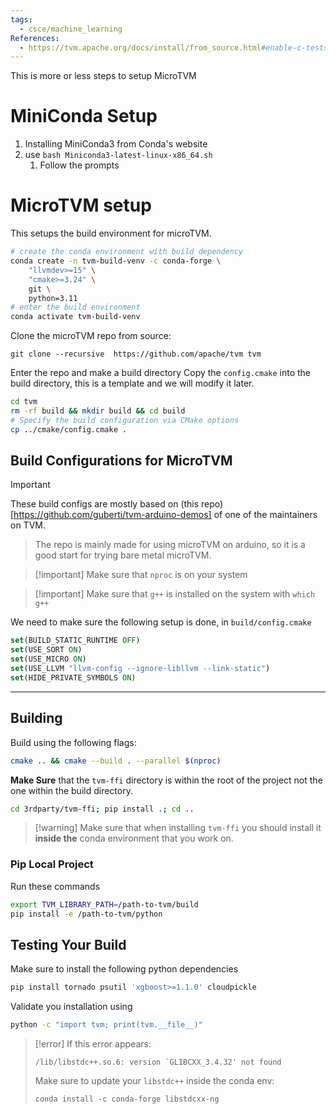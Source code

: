 ```yaml
---
tags:
  - csce/machine_learning
References:
  - https://tvm.apache.org/docs/install/from_source.html#enable-c-tests
---
```

This is more or less steps to setup MicroTVM

# MiniConda Setup

1. Installing MiniConda3 from Conda's website
2. use `bash Miniconda3-latest-linux-x86_64.sh`
	1. Follow the prompts


# MicroTVM setup

This setups the build environment for microTVM.
```bash
# create the conda environment with build dependency
conda create -n tvm-build-venv -c conda-forge \
    "llvmdev>=15" \
    "cmake>=3.24" \
    git \
    python=3.11
# enter the build environment
conda activate tvm-build-venv
```

Clone the microTVM repo from source:
```
git clone --recursive  https://github.com/apache/tvm tvm
```

Enter the repo and make a build directory
Copy the ``config.cmake`` into the build directory, this is a template and we will modify it later.
```bash
cd tvm
rm -rf build && mkdir build && cd build
# Specify the build configuration via CMake options
cp ../cmake/config.cmake .
```
## Build Configurations for MicroTVM

>[!important] 
>These build configs are mostly based on (this repo)[https://github.com/guberti/tvm-arduino-demos] of one of the maintainers on TVM. 
>> The repo is mainly made for using microTVM on arduino, so it is a good start for trying bare metal microTVM.

>[!important] Make sure that `nproc` is on your system

>[!important] Make sure that `g++` is installed on the system with `which g++`

We need to make sure the following setup is done, in `build/config.cmake`
```cmake
set(BUILD_STATIC_RUNTIME OFF)
set(USE_SORT ON)
set(USE_MICRO ON)
set(USE_LLVM "llvm-config --ignore-libllvm --link-static")
set(HIDE_PRIVATE_SYMBOLS ON)
```

---

## Building 

Build using the following flags:
```bash
cmake .. && cmake --build . --parallel $(nproc)
```

**Make Sure** that the `tvm-ffi` directory is within the root of the project not the one within the build directory.

```bash
cd 3rdparty/tvm-ffi; pip install .; cd ..
```

> [!warning] Make sure that when installing `tvm-ffi` you should install it **inside the** conda environment that you work on.

### Pip Local Project

Run these commands
```bash
export TVM_LIBRARY_PATH=/path-to-tvm/build
pip install -e /path-to-tvm/python
```



## Testing Your Build

Make sure to install the following python dependencies
```bash
pip install tornado psutil 'xgboost>=1.1.0' cloudpickle
```

Validate you installation using
```bash
python -c "import tvm; print(tvm.__file__)"
```

>[!error] If this error appears:
>```
>/lib/libstdc++.so.6: version `GLIBCXX_3.4.32' not found
>```
> Make sure to update your `libstdc++` inside the conda env:
> ```
> conda install -c conda-forge libstdcxx-ng
> ```

